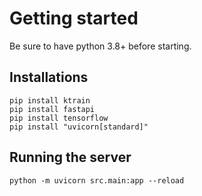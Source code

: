 # Getting started
Be sure to have python 3.8+ before starting.

## Installations
```
pip install ktrain
pip install fastapi
pip install tensorflow
pip install "uvicorn[standard]"
```

## Running the server
```
python -m uvicorn src.main:app --reload
```